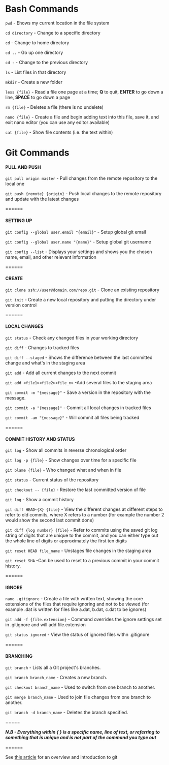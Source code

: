 # Bash Commands

`pwd` - Ehows my current location in the file system

`cd directory` - Change to a specific directory

`cd` - Change to home directory

`cd ..` - Go up one directory

`cd -` - Change to the previous directory

`ls` - List files in that directory

`mkdir` - Create a new folder

`less {file}` - Read a file one page at a time; __Q__ to quit, __ENTER__ to go down a line, __SPACE__ to go down a page

`rm {file}` - Deletes a file (there is no undelete)

`nano {file}` - Create a file and begin adding text into this file, save it, and exit nano editor (you can use any editor available)

`cat {file}` - Show file contents (i.e. the text within)

# Git Commands

#### PULL AND PUSH

`git pull origin master` - Pull changes from the remote repository to the local one

`git push {remote} {origin}` - Push local changes to the remote repository and update with the latest changes

======

#### SETTING UP

`git config --global user.email "{email}"` - Setup global git email

`git config --global user.name "{name}"` - Setup global git username

`git config --list` - Displays your settings and shows you the chosen name, email, and other relevant information

======

#### CREATE

`git clone ssh://user@domain.com/repo.git` - Clone an existing repository

`git init` - Create a new local repository and putting the directory under version control

======

#### LOCAL CHANGES

`git status` - Check any changed files in your working directory

`git diff` - Changes to tracked files

`git diff --staged` - Shows the difference between the last committed change and what's in the staging area

`git add` - Add all current changes to the next commit

`git add <file1><file2><file_n>` -Add several files to the staging area

`git commit -m "{message}"` - Save a version in the repository with the message.

`git commit -a "{message}"` - Commit all local changes in tracked files

`git commit -am "{message}"` - Will commit all files being tracked

======

#### COMMIT HISTORY AND STATUS

`git log` - Show all commits in reverse chronological order

`git log -p {file}` - Show changes over time for a specific file

`git blame {file}` - Who changed what and when in file

`git status` - Current status of the repository

`git checkout -- {file}` - Restore the last committed version of file

`git log` - Show a commit history

`git diff HEAD~{X} {file}` - View the different changes at different steps to refer to old commits, where X refers to a number (for example the number 2 would show the second last commit done)

`git diff {log number} {file}` - Refer to commits using the saved git log string of digits that are unique to the commit, and you can either type out the whole line of digits or approximately the first ten digits

`git reset HEAD file_name` - Unstages file changes in the staging area

`git reset SHA` -Can be used to reset to a previous commit in your commit history.

======

#### IGNORE

`nano .gitignore` - Create a file with written text, showing the core extensions of the files that require ignoring and not to be viewed (for example .dat is written for files like a.dat, b.dat, c.dat to be ignores)

`git add -f {file.extension}` - Command overrides the ignore settings set in .gitignore and will add file.extension

`git status ignored` - View the status of ignored files withn .gitignore

======

#### BRANCHING

`git branch` - Lists all a Git project's branches.

`git branch branch_name` - Creates a new branch.

`git checkout branch_name` - Used to switch from one branch to another.

`git merge branch_name` - Used to join file changes from one branch to another.

`git branch -d branch_name` - Deletes the branch specified.

=====

___N.B - Everything within {  } is a specific name, line of text, or referring to something that is unique and is not part of the command you type out___

======

See [this article](http://journals.plos.org/ploscompbiol/article?id=10.1371/journal.pcbi.1004668) for an overview and introduction to git
